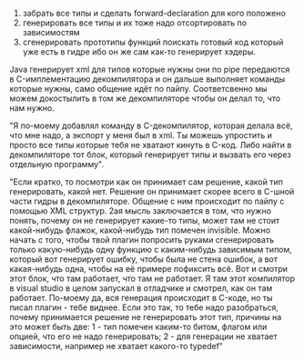 1) забрать все типы и сделать forward-declaration для кого положено 
2) генерировать все типы и их тоже надо отсортировать по зависимостям
3) сгенерировать прототипы функций
поискать готовый код который уже есть в гидре ибо он же сам как-то генерирует хэдеры.

Java генерирует xml для типов которые нужны они по pipe передаются в C-имплементацию декомпилятора и он дальше выполняет команды которые нужны, само общение идёт по пайпу. Соответсвенно мы можем докостылить в том же декомпиляторе чтобы он делал то, что нам нужно.

"Я по-моему добавлял команду в C-декомпилятор, которая делала всё, что мне надо, а экспорт у меня был в xml. Ты можешь упростить и просто все типы которые тебя не хватают кинуть в C-код. Либо найти в декомпиляторе тот блок, который генерирует типы и вызвать его через отдельную программу".

"Если кратко, то посмотри как он принимает сам решение, какой тип генерировать, какой нет. Решение он принимает скорее всего в C-шной части гидры в декомпиляторе. Общение с ним происходит по пайпу с помощью XML структур. 2ая мысль заключается в том, что нужно понять, почему он не генерирует какие-то типы, может там не стоит какой-нибудь флажок, какой-нибудь тип помечен invisible. Можно начать с того, чтобы твой плагин попросить руками сгенерировать только какую-нибудь одну функцию с каким-нибудь зависимым типом, который вот генерирует ошибку, чтобы была не стена ошибок, а вот какая-нибудь одна, чтобы на её примере пофиксить всё. Вот и смотри этот блок, что там работает, что там не работает. Я там этот компилятор в visual studio в целом запускал в отладчике и смотрел, как он там работает. По-моему да, вся генерация происходит в C-коде, но ты писал плагин - тебе виднее. Если это так, то тебе надо разобраться, почему принимается решение не генерировать этот тип, причины на это может быть две: 1 -  тип помечен каким-то битом, флагом или опцией, что его не надо генерировать; 2 - для генерации не хватает зависимости, например не хватает какого-то typedef"